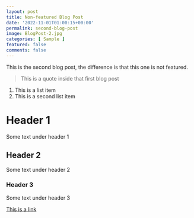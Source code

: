 ```yaml
---
layout: post
title: Non-featured Blog Post
date: '2022-11-01T01:00:15+00:00'
permalink: second-blog-post
image: BlogPost-2.jpg
categories: [ Sample ]
featured: false
comments: false 
---
```


This is the second blog post, the difference is that this one is not featured.

> This is a quote inside that first blog post

1. This is a list item
2. This is a second list item

# Header 1
Some text under header 1

## Header 2
Some text under header 2

### Header 3
Some text under header 3

[This is a link](https://www.christoc.com)

